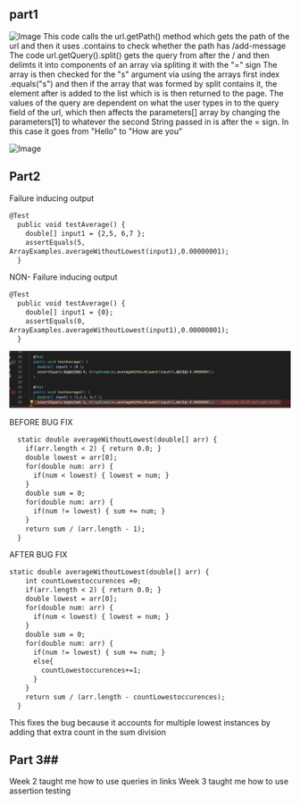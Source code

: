 ## part1  ##
![Image](Lab2PT1.1.png)
This code calls the url.getPath() method which gets the path of the url and then it uses .contains to check whether the path has /add-message
The code url.getQuery().split() gets the query from after the / and then delimts it into components of an array via spliting it with the "=" sign 
The array is then checked for the "s" argument via using the arrays first index .equals("s") and then if the array that was formed by split contains it, the element after is added to the list which is is then returned to the page. 
The values of the query are dependent on what the user types in to the query field of the url, which then affects the parameters[] array by changing the parameters[1] to whatever the second String passed in is after the = sign. In this case it goes from "Hello" to "How are you"

![Image](Lab2PT1.2.png)


## Part2 ##

Failure inducing output
```
@Test
  public void testAverage() {
    double[] input1 = {2,5, 6,7 };
    assertEquals(5, ArrayExamples.averageWithoutLowest(input1),0.00000001);
  }
```

NON- Failure inducing output
```
@Test
  public void testAverage() {
    double[] input1 = {0};
    assertEquals(0, ArrayExamples.averageWithoutLowest(input1),0.00000001);
  }
```


![Image](TESTS.png)


BEFORE BUG FIX
```
  static double averageWithoutLowest(double[] arr) {
    if(arr.length < 2) { return 0.0; }
    double lowest = arr[0];
    for(double num: arr) {
      if(num < lowest) { lowest = num; }
    }
    double sum = 0;
    for(double num: arr) {
      if(num != lowest) { sum += num; }
    }
    return sum / (arr.length - 1);
  }
```

AFTER BUG FIX
```
static double averageWithoutLowest(double[] arr) {
    int countLowestoccurences =0;
    if(arr.length < 2) { return 0.0; }
    double lowest = arr[0];
    for(double num: arr) {
      if(num < lowest) { lowest = num; }
    }
    double sum = 0;
    for(double num: arr) {
      if(num != lowest) { sum += num; }
      else{
        countLowestoccurences+=1;
      }
    }
    return sum / (arr.length - countLowestoccurences);
  }
  ```
  
  This fixes the bug because it accounts for multiple lowest instances by adding that extra count in the sum division 
  
  
  
  
 ## Part 3##
 
Week 2 taught me how to use queries in links
Week 3 taught me how to use assertion testing
